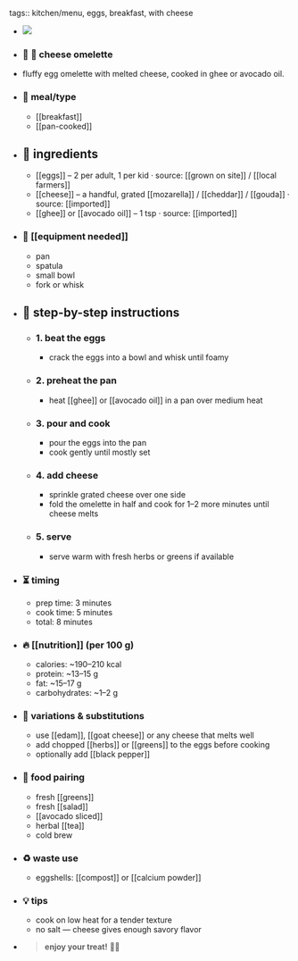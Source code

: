 tags:: kitchen/menu, eggs, breakfast, with cheese

- ![](https://peach-geographical-bat-397.mypinata.cloud/ipfs/bafkreidgjcy2hevbzsqpaxuqetfna5hutl2qi7uwtg2lhdtcl77fbekrqu)
- ### 🧾 🍳 cheese omelette
- fluffy egg omelette with melted cheese, cooked in ghee or avocado oil.
- ### 🍴 meal/type
	- [[breakfast]]
	- [[pan-cooked]]
- ## 🍃 ingredients
	- [[eggs]] – 2 per adult, 1 per kid · source: [[grown on site]] / [[local farmers]]
	- [[cheese]] – a handful, grated [[mozarella]] / [[cheddar]] / [[gouda]] · source: [[imported]]
	- [[ghee]] or [[avocado oil]] – 1 tsp · source: [[imported]]
- ### 🔧 [[equipment needed]]
	- pan
	- spatula
	- small bowl
	- fork or whisk
- ## 📝 step-by-step instructions
	- ### 1. beat the eggs
		- crack the eggs into a bowl and whisk until foamy
	- ### 2. preheat the pan
		- heat [[ghee]] or [[avocado oil]] in a pan over medium heat
	- ### 3. pour and cook
		- pour the eggs into the pan
		- cook gently until mostly set
	- ### 4. add cheese
		- sprinkle grated cheese over one side
		- fold the omelette in half and cook for 1–2 more minutes until cheese melts
	- ### 5. serve
		- serve warm with fresh herbs or greens if available
- ### ⏳ timing
	- prep time: 3 minutes
	- cook time: 5 minutes
	- total: 8 minutes
- ### 🔥 [[nutrition]] (per 100 g)
	- calories: ~190–210 kcal
	- protein: ~13–15 g
	- fat: ~15–17 g
	- carbohydrates: ~1–2 g
- ### 🧪 variations & substitutions
	- use [[edam]], [[goat cheese]] or any cheese that melts well
	- add chopped [[herbs]] or [[greens]] to the eggs before cooking
	- optionally add [[black pepper]]
- ### 🧭 food pairing
	- fresh [[greens]]
	- fresh [[salad]]
	- [[avocado sliced]]
	- herbal [[tea]]
	- cold brew
- ### ♻️ waste use
	- eggshells: [[compost]] or [[calcium powder]]
- ### 💡 tips
	- cook on low heat for a tender texture
	- no salt — cheese gives enough savory flavor
- > **enjoy your treat!** 🍳🌿
